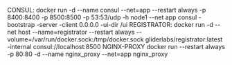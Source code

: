 CONSUL:
  docker run -d --name consul --net=app --restart always -p 8400:8400 -p 8500:8500 -p 53:53/udp -h node1 --net app consul -bootstrap -server -client 0.0.0.0 -ui-dir /ui
REGISTRATOR:
  docker run -d --net host --name=registrator --restart always --volume=/var/run/docker.sock:/tmp/docker.sock gliderlabs/registrator:latest -internal consul://localhost:8500
NGINX-PROXY
  docker run --restart always -p 80:80 -d --name nginx_proxy --net=app nginx_proxy
